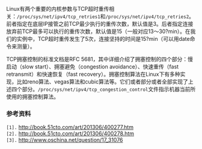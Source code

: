 Linux有两个重要的内核参数与TCP超时重传相关：`/proc/sys/net/ipv4/tcp_retries1`和`/proc/sys/net/ipv4/tcp_retries2`。前者指定在底层IP接管之前TCP最少执行的重传次数，默认值是3。后者指定连接放弃前TCP最多可以执行的重传次数，默认值是15（一般对应13～30?min）。在我们的实例中，TCP超时重传发生了5次，连接坚持的时间是15?min（可以用date命令来测量）。


TCP拥塞控制的标准文档是RFC 5681，其中详细介绍了拥塞控制的四个部分：慢启动（slow start）、拥塞避免（congestion avoidance）、快速重传（fast retransmit）和快速恢复（fast recovery）。拥塞控制算法在Linux下有多种实现，比如reno算法、vegas算法和cubic算法等。它们或者部分或者全部实现了上述四个部分。`/proc/sys/net/ipv4/tcp_congestion_control`文件指示机器当前所使用的拥塞控制算法。



### 参考资料 ###
`[1].` http://book.51cto.com/art/201306/400277.htm<br>
<code>[2].</code> <a href='http://book.51cto.com/art/201306/400278.htm'>http://book.51cto.com/art/201306/400278.htm</a><br>
<code>[3].</code> <a href='http://www.oschina.net/question/17_31076'>http://www.oschina.net/question/17_31076</a><br>